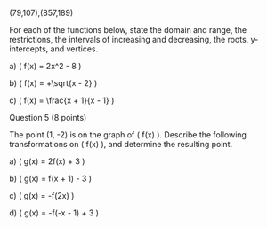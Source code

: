 (79,107),(857,189)

For each of the functions below, state the domain and range, the restrictions, the intervals of increasing and decreasing, the roots, y-intercepts, and vertices.

a) \( f(x) = 2x^2 - 8 \)

b) \( f(x) = +\sqrt{x - 2} \)

c) \( f(x) = \frac{x + 1}{x - 1} \)

Question 5 (8 points)

The point (1, -2) is on the graph of \( f(x) \). Describe the following transformations on \( f(x) \), and determine the resulting point.

a) \( g(x) = 2f(x) + 3 \)

b) \( g(x) = f(x + 1) - 3 \)

c) \( g(x) = -f(2x) \)

d) \( g(x) = -f(-x - 1) + 3 \)
